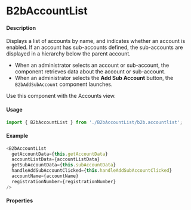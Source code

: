 # B2bAccountList

#### Description

Displays a list of accounts by name, and indicates whether an account is enabled. If an account has sub-accounts defined, the sub-accounts are displayed in a hierarchy below the parent account.

- When an administrator selects an account or sub-account, the component retrieves data about the account or sub-account.
- When an administrator selects the **Add Sub Account** button, the `B2bAddSubAccount` component launches.

Use this component with the Accounts view.

#### Usage

```js
import { B2bAccountList } from './B2bAccountList/b2b.accountlist';
```

#### Example

```js
<B2bAccountList
  getAccountData={this.getAccountData}
  accountListData={accountListData}
  getSubAccountData={this.subAccountData}
  handleAddSubAccountClicked={this.handleAddSubAccountClicked}
  accountName={accountName}
  registrationNumber={registrationNumber}
/>
```

#### Properties

<!-- PROPS -->
